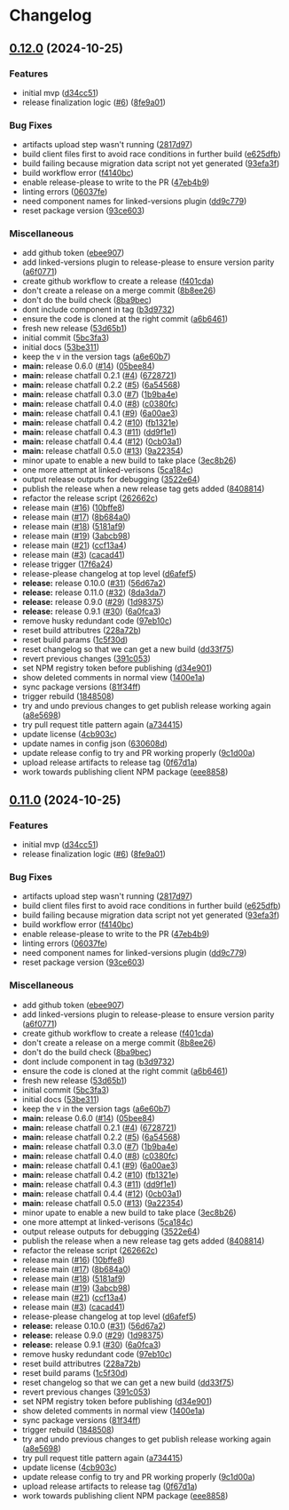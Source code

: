 # Changelog

## [0.12.0](https://github.com/hiddentao/chatfall/compare/v0.11.0...v0.12.0) (2024-10-25)


### Features

* initial mvp ([d34cc51](https://github.com/hiddentao/chatfall/commit/d34cc51e559dd0610b4423d7a2d11322b1962f9b))
* release finalization logic ([#6](https://github.com/hiddentao/chatfall/issues/6)) ([8fe9a01](https://github.com/hiddentao/chatfall/commit/8fe9a015243c66b6a2e3c6c8ab74e9efbe2705de))


### Bug Fixes

* artifacts upload step wasn't running ([2817d97](https://github.com/hiddentao/chatfall/commit/2817d97f8a35decb9aa3e8074ef8014532a5c011))
* build client files first to avoid race conditions in further build ([e625dfb](https://github.com/hiddentao/chatfall/commit/e625dfbc4151c4ef385f15d0cab58a6d8ecbef27))
* build failing because migration data script not yet generated ([93efa3f](https://github.com/hiddentao/chatfall/commit/93efa3f46a1592abbcd612d977d1ba536a252ce7))
* build workflow error ([f4140bc](https://github.com/hiddentao/chatfall/commit/f4140bc0f26eeaf2700e261d9058be31d296dffd))
* enable release-please to write to the PR ([47eb4b9](https://github.com/hiddentao/chatfall/commit/47eb4b9a5a59d2b62b89f83c43d040fc0d1ee229))
* linting errors ([06037fe](https://github.com/hiddentao/chatfall/commit/06037feb452a649d79f93300e34ade285a0bc30d))
* need component names for linked-versions plugin ([dd9c779](https://github.com/hiddentao/chatfall/commit/dd9c7796274a3fda8c324496e89553753e10d6cd))
* reset package version ([93ce603](https://github.com/hiddentao/chatfall/commit/93ce60388233deea2f00166826a83ce1ab939111))


### Miscellaneous

* add github token ([ebee907](https://github.com/hiddentao/chatfall/commit/ebee9073f1ccb873f879ce137dbfe88041ae9ed1))
* add linked-versions plugin to release-please to ensure version parity ([a6f0771](https://github.com/hiddentao/chatfall/commit/a6f07719232bdc8c344161bb59dd6eb226baa094))
* create github workflow to create a release ([f401cda](https://github.com/hiddentao/chatfall/commit/f401cdaac5444c0b1b25fa8deea87a18390e66ea))
* don't create a release on a merge commit ([8b8ee26](https://github.com/hiddentao/chatfall/commit/8b8ee26cfeebe0dcb5482c29cf2ae7ef93f04402))
* don't do the build check ([8ba9bec](https://github.com/hiddentao/chatfall/commit/8ba9bec90b7be188aee1a7331753ac35e7afe4b2))
* dont include component in tag ([b3d9732](https://github.com/hiddentao/chatfall/commit/b3d9732ebc728cb3929463ffa152b9d4ba3af1b2))
* ensure the code is cloned at the right commit ([a6b6461](https://github.com/hiddentao/chatfall/commit/a6b6461e3567c913ba954680d4a9daf6826376a7))
* fresh new release ([53d65b1](https://github.com/hiddentao/chatfall/commit/53d65b1c7c8be4a0246a4bc62ca8c924b4a6d5c6))
* initial commit ([5bc3fa3](https://github.com/hiddentao/chatfall/commit/5bc3fa37d40f76894198c040769bb34cd739ed77))
* initial docs ([53be311](https://github.com/hiddentao/chatfall/commit/53be3110f5106916ccb1faf7e577b82db7c9790d))
* keep the v in the version tags ([a6e60b7](https://github.com/hiddentao/chatfall/commit/a6e60b770a370143fcd3e0080678cf9b1f167ee6))
* **main:** release 0.6.0 ([#14](https://github.com/hiddentao/chatfall/issues/14)) ([05bee84](https://github.com/hiddentao/chatfall/commit/05bee842d7706cd55d87437a97e0d630813962a2))
* **main:** release chatfall 0.2.1 ([#4](https://github.com/hiddentao/chatfall/issues/4)) ([6728721](https://github.com/hiddentao/chatfall/commit/6728721c225f9aa965d63db44ad5d46157bdb4b7))
* **main:** release chatfall 0.2.2 ([#5](https://github.com/hiddentao/chatfall/issues/5)) ([6a54568](https://github.com/hiddentao/chatfall/commit/6a545683609a04229491d6c8f15a1433254aaa86))
* **main:** release chatfall 0.3.0 ([#7](https://github.com/hiddentao/chatfall/issues/7)) ([1b9ba4e](https://github.com/hiddentao/chatfall/commit/1b9ba4eea4e2651263839cf5ef327fb7de5b0c69))
* **main:** release chatfall 0.4.0 ([#8](https://github.com/hiddentao/chatfall/issues/8)) ([c0380fc](https://github.com/hiddentao/chatfall/commit/c0380fcc3f61b19b91fb8cf78e6dbe90152ef1b7))
* **main:** release chatfall 0.4.1 ([#9](https://github.com/hiddentao/chatfall/issues/9)) ([6a00ae3](https://github.com/hiddentao/chatfall/commit/6a00ae372d2e70a0f1c476ffb91827bfab11bcaf))
* **main:** release chatfall 0.4.2 ([#10](https://github.com/hiddentao/chatfall/issues/10)) ([fb1321e](https://github.com/hiddentao/chatfall/commit/fb1321ef596c1c970c492f84e3f8711f4e9f25d8))
* **main:** release chatfall 0.4.3 ([#11](https://github.com/hiddentao/chatfall/issues/11)) ([dd9f1e1](https://github.com/hiddentao/chatfall/commit/dd9f1e14043305c88db88ec6f27402d5274f5919))
* **main:** release chatfall 0.4.4 ([#12](https://github.com/hiddentao/chatfall/issues/12)) ([0cb03a1](https://github.com/hiddentao/chatfall/commit/0cb03a129a0b50dc065a701c81dd6305a73b038c))
* **main:** release chatfall 0.5.0 ([#13](https://github.com/hiddentao/chatfall/issues/13)) ([9a22354](https://github.com/hiddentao/chatfall/commit/9a22354cefbb978cba2db17d9866df7fe2ec48f8))
* minor upate to enable a new build to take place ([3ec8b26](https://github.com/hiddentao/chatfall/commit/3ec8b26aba3b2f729cf716104dd94c21595e8850))
* one more attempt at linked-verisons ([5ca184c](https://github.com/hiddentao/chatfall/commit/5ca184c4a6af77883a7b57f6a88f24bff1678227))
* output release outputs for debugging ([3522e64](https://github.com/hiddentao/chatfall/commit/3522e64357d201a9906e2404041f7f42e42da9e3))
* publish the release when a new release tag gets added ([8408814](https://github.com/hiddentao/chatfall/commit/8408814a4345f0f54d838b01d642a56d964ed939))
* refactor the release script ([262662c](https://github.com/hiddentao/chatfall/commit/262662cc9f9f4cb4566bd8d1f0f398b9c27d50d1))
* release main ([#16](https://github.com/hiddentao/chatfall/issues/16)) ([10bffe8](https://github.com/hiddentao/chatfall/commit/10bffe8654da102a6c54c4176ed483f263a2174b))
* release main ([#17](https://github.com/hiddentao/chatfall/issues/17)) ([8b684a0](https://github.com/hiddentao/chatfall/commit/8b684a01c4ee4b88116453a8559bde6a028f6129))
* release main ([#18](https://github.com/hiddentao/chatfall/issues/18)) ([5181af9](https://github.com/hiddentao/chatfall/commit/5181af9dbef403e5556420ff51425038d7626fab))
* release main ([#19](https://github.com/hiddentao/chatfall/issues/19)) ([3abcb98](https://github.com/hiddentao/chatfall/commit/3abcb980d1f93f78c811c7a0dae91cf2ee46795f))
* release main ([#21](https://github.com/hiddentao/chatfall/issues/21)) ([ccf13a4](https://github.com/hiddentao/chatfall/commit/ccf13a498740eb4b15892b46b25aa0ec31cdfa80))
* release main ([#3](https://github.com/hiddentao/chatfall/issues/3)) ([cacad41](https://github.com/hiddentao/chatfall/commit/cacad414364eac5d2c54ec59911e396cd1c54d9d))
* release trigger ([17f6a24](https://github.com/hiddentao/chatfall/commit/17f6a2439e5b5e13a81d3cf5255651c39d4a668a))
* release-please changelog at top level ([d6afef5](https://github.com/hiddentao/chatfall/commit/d6afef52b4fd057451d3715425f7d2ae65027f97))
* **release:** release 0.10.0 ([#31](https://github.com/hiddentao/chatfall/issues/31)) ([56d67a2](https://github.com/hiddentao/chatfall/commit/56d67a2d76d70c5139e4d15605f48caa371e9525))
* **release:** release 0.11.0 ([#32](https://github.com/hiddentao/chatfall/issues/32)) ([8da3da7](https://github.com/hiddentao/chatfall/commit/8da3da787617d2a26dc2acf9d1f33552cb690f47))
* **release:** release 0.9.0 ([#29](https://github.com/hiddentao/chatfall/issues/29)) ([1d98375](https://github.com/hiddentao/chatfall/commit/1d9837507a9f6718898d283ae97d25b8bec083b1))
* **release:** release 0.9.1 ([#30](https://github.com/hiddentao/chatfall/issues/30)) ([6a0fca3](https://github.com/hiddentao/chatfall/commit/6a0fca3b6cb36dfaedb56c2a4803259f923b1d97))
* remove husky redundant code ([97eb10c](https://github.com/hiddentao/chatfall/commit/97eb10cb5c8da7ea1e3f63052721609834459c62))
* reset build attributres ([228a72b](https://github.com/hiddentao/chatfall/commit/228a72bb7ddaba9f0c0f02db7828726ec8e7421f))
* reset build params ([1c5f30d](https://github.com/hiddentao/chatfall/commit/1c5f30dbce4ec7baa156f0f63a46e5948a45255d))
* reset changelog so that we can get a new build ([dd33f75](https://github.com/hiddentao/chatfall/commit/dd33f756b6cbb6e2d932b54caf03273fcf9b26c1))
* revert previous changes ([391c053](https://github.com/hiddentao/chatfall/commit/391c053baba56c8f2b810e4cd2ecc6f285c67750))
* set NPM registry token before publishing ([d34e901](https://github.com/hiddentao/chatfall/commit/d34e90142bfce8011ba2d7cffbb9ea77e5759b2d))
* show deleted comments in normal view ([1400e1a](https://github.com/hiddentao/chatfall/commit/1400e1a22f837b7a340a232a5a6ef5989aea0c6c))
* sync package versions ([81f34ff](https://github.com/hiddentao/chatfall/commit/81f34ffd9f9b6354e454f31ce758d3476fc8d031))
* trigger rebuild ([1848508](https://github.com/hiddentao/chatfall/commit/18485080d84105fda26f754c04d697350270152b))
* try and undo previous changes to get publish release working again ([a8e5698](https://github.com/hiddentao/chatfall/commit/a8e56989522893fe181bd69fcac91db1125e7bf5))
* try pull request title pattern again ([a734415](https://github.com/hiddentao/chatfall/commit/a7344150516974cb61f87028d2b62410016ed455))
* update license ([4cb903c](https://github.com/hiddentao/chatfall/commit/4cb903cc8850a3f8ea10a9d526678f363186a43b))
* update names in config json ([630608d](https://github.com/hiddentao/chatfall/commit/630608d51b23c7c4b844601de52b225947b5d5ee))
* update release config to try and PR working properly ([9c1d00a](https://github.com/hiddentao/chatfall/commit/9c1d00a714b6e6901f4b5364b9cb72703b7938e6))
* upload release artifacts to release tag ([0f67d1a](https://github.com/hiddentao/chatfall/commit/0f67d1afc6096fbe267228167e1c99cf4497c406))
* work towards publishing client NPM package ([eee8858](https://github.com/hiddentao/chatfall/commit/eee8858cf3818b608b80746c001d471be2d9607d))

## [0.11.0](https://github.com/hiddentao/chatfall/compare/v0.10.0...v0.11.0) (2024-10-25)


### Features

* initial mvp ([d34cc51](https://github.com/hiddentao/chatfall/commit/d34cc51e559dd0610b4423d7a2d11322b1962f9b))
* release finalization logic ([#6](https://github.com/hiddentao/chatfall/issues/6)) ([8fe9a01](https://github.com/hiddentao/chatfall/commit/8fe9a015243c66b6a2e3c6c8ab74e9efbe2705de))


### Bug Fixes

* artifacts upload step wasn't running ([2817d97](https://github.com/hiddentao/chatfall/commit/2817d97f8a35decb9aa3e8074ef8014532a5c011))
* build client files first to avoid race conditions in further build ([e625dfb](https://github.com/hiddentao/chatfall/commit/e625dfbc4151c4ef385f15d0cab58a6d8ecbef27))
* build failing because migration data script not yet generated ([93efa3f](https://github.com/hiddentao/chatfall/commit/93efa3f46a1592abbcd612d977d1ba536a252ce7))
* build workflow error ([f4140bc](https://github.com/hiddentao/chatfall/commit/f4140bc0f26eeaf2700e261d9058be31d296dffd))
* enable release-please to write to the PR ([47eb4b9](https://github.com/hiddentao/chatfall/commit/47eb4b9a5a59d2b62b89f83c43d040fc0d1ee229))
* linting errors ([06037fe](https://github.com/hiddentao/chatfall/commit/06037feb452a649d79f93300e34ade285a0bc30d))
* need component names for linked-versions plugin ([dd9c779](https://github.com/hiddentao/chatfall/commit/dd9c7796274a3fda8c324496e89553753e10d6cd))
* reset package version ([93ce603](https://github.com/hiddentao/chatfall/commit/93ce60388233deea2f00166826a83ce1ab939111))


### Miscellaneous

* add github token ([ebee907](https://github.com/hiddentao/chatfall/commit/ebee9073f1ccb873f879ce137dbfe88041ae9ed1))
* add linked-versions plugin to release-please to ensure version parity ([a6f0771](https://github.com/hiddentao/chatfall/commit/a6f07719232bdc8c344161bb59dd6eb226baa094))
* create github workflow to create a release ([f401cda](https://github.com/hiddentao/chatfall/commit/f401cdaac5444c0b1b25fa8deea87a18390e66ea))
* don't create a release on a merge commit ([8b8ee26](https://github.com/hiddentao/chatfall/commit/8b8ee26cfeebe0dcb5482c29cf2ae7ef93f04402))
* don't do the build check ([8ba9bec](https://github.com/hiddentao/chatfall/commit/8ba9bec90b7be188aee1a7331753ac35e7afe4b2))
* dont include component in tag ([b3d9732](https://github.com/hiddentao/chatfall/commit/b3d9732ebc728cb3929463ffa152b9d4ba3af1b2))
* ensure the code is cloned at the right commit ([a6b6461](https://github.com/hiddentao/chatfall/commit/a6b6461e3567c913ba954680d4a9daf6826376a7))
* fresh new release ([53d65b1](https://github.com/hiddentao/chatfall/commit/53d65b1c7c8be4a0246a4bc62ca8c924b4a6d5c6))
* initial commit ([5bc3fa3](https://github.com/hiddentao/chatfall/commit/5bc3fa37d40f76894198c040769bb34cd739ed77))
* initial docs ([53be311](https://github.com/hiddentao/chatfall/commit/53be3110f5106916ccb1faf7e577b82db7c9790d))
* keep the v in the version tags ([a6e60b7](https://github.com/hiddentao/chatfall/commit/a6e60b770a370143fcd3e0080678cf9b1f167ee6))
* **main:** release 0.6.0 ([#14](https://github.com/hiddentao/chatfall/issues/14)) ([05bee84](https://github.com/hiddentao/chatfall/commit/05bee842d7706cd55d87437a97e0d630813962a2))
* **main:** release chatfall 0.2.1 ([#4](https://github.com/hiddentao/chatfall/issues/4)) ([6728721](https://github.com/hiddentao/chatfall/commit/6728721c225f9aa965d63db44ad5d46157bdb4b7))
* **main:** release chatfall 0.2.2 ([#5](https://github.com/hiddentao/chatfall/issues/5)) ([6a54568](https://github.com/hiddentao/chatfall/commit/6a545683609a04229491d6c8f15a1433254aaa86))
* **main:** release chatfall 0.3.0 ([#7](https://github.com/hiddentao/chatfall/issues/7)) ([1b9ba4e](https://github.com/hiddentao/chatfall/commit/1b9ba4eea4e2651263839cf5ef327fb7de5b0c69))
* **main:** release chatfall 0.4.0 ([#8](https://github.com/hiddentao/chatfall/issues/8)) ([c0380fc](https://github.com/hiddentao/chatfall/commit/c0380fcc3f61b19b91fb8cf78e6dbe90152ef1b7))
* **main:** release chatfall 0.4.1 ([#9](https://github.com/hiddentao/chatfall/issues/9)) ([6a00ae3](https://github.com/hiddentao/chatfall/commit/6a00ae372d2e70a0f1c476ffb91827bfab11bcaf))
* **main:** release chatfall 0.4.2 ([#10](https://github.com/hiddentao/chatfall/issues/10)) ([fb1321e](https://github.com/hiddentao/chatfall/commit/fb1321ef596c1c970c492f84e3f8711f4e9f25d8))
* **main:** release chatfall 0.4.3 ([#11](https://github.com/hiddentao/chatfall/issues/11)) ([dd9f1e1](https://github.com/hiddentao/chatfall/commit/dd9f1e14043305c88db88ec6f27402d5274f5919))
* **main:** release chatfall 0.4.4 ([#12](https://github.com/hiddentao/chatfall/issues/12)) ([0cb03a1](https://github.com/hiddentao/chatfall/commit/0cb03a129a0b50dc065a701c81dd6305a73b038c))
* **main:** release chatfall 0.5.0 ([#13](https://github.com/hiddentao/chatfall/issues/13)) ([9a22354](https://github.com/hiddentao/chatfall/commit/9a22354cefbb978cba2db17d9866df7fe2ec48f8))
* minor upate to enable a new build to take place ([3ec8b26](https://github.com/hiddentao/chatfall/commit/3ec8b26aba3b2f729cf716104dd94c21595e8850))
* one more attempt at linked-verisons ([5ca184c](https://github.com/hiddentao/chatfall/commit/5ca184c4a6af77883a7b57f6a88f24bff1678227))
* output release outputs for debugging ([3522e64](https://github.com/hiddentao/chatfall/commit/3522e64357d201a9906e2404041f7f42e42da9e3))
* publish the release when a new release tag gets added ([8408814](https://github.com/hiddentao/chatfall/commit/8408814a4345f0f54d838b01d642a56d964ed939))
* refactor the release script ([262662c](https://github.com/hiddentao/chatfall/commit/262662cc9f9f4cb4566bd8d1f0f398b9c27d50d1))
* release main ([#16](https://github.com/hiddentao/chatfall/issues/16)) ([10bffe8](https://github.com/hiddentao/chatfall/commit/10bffe8654da102a6c54c4176ed483f263a2174b))
* release main ([#17](https://github.com/hiddentao/chatfall/issues/17)) ([8b684a0](https://github.com/hiddentao/chatfall/commit/8b684a01c4ee4b88116453a8559bde6a028f6129))
* release main ([#18](https://github.com/hiddentao/chatfall/issues/18)) ([5181af9](https://github.com/hiddentao/chatfall/commit/5181af9dbef403e5556420ff51425038d7626fab))
* release main ([#19](https://github.com/hiddentao/chatfall/issues/19)) ([3abcb98](https://github.com/hiddentao/chatfall/commit/3abcb980d1f93f78c811c7a0dae91cf2ee46795f))
* release main ([#21](https://github.com/hiddentao/chatfall/issues/21)) ([ccf13a4](https://github.com/hiddentao/chatfall/commit/ccf13a498740eb4b15892b46b25aa0ec31cdfa80))
* release main ([#3](https://github.com/hiddentao/chatfall/issues/3)) ([cacad41](https://github.com/hiddentao/chatfall/commit/cacad414364eac5d2c54ec59911e396cd1c54d9d))
* release-please changelog at top level ([d6afef5](https://github.com/hiddentao/chatfall/commit/d6afef52b4fd057451d3715425f7d2ae65027f97))
* **release:** release 0.10.0 ([#31](https://github.com/hiddentao/chatfall/issues/31)) ([56d67a2](https://github.com/hiddentao/chatfall/commit/56d67a2d76d70c5139e4d15605f48caa371e9525))
* **release:** release 0.9.0 ([#29](https://github.com/hiddentao/chatfall/issues/29)) ([1d98375](https://github.com/hiddentao/chatfall/commit/1d9837507a9f6718898d283ae97d25b8bec083b1))
* **release:** release 0.9.1 ([#30](https://github.com/hiddentao/chatfall/issues/30)) ([6a0fca3](https://github.com/hiddentao/chatfall/commit/6a0fca3b6cb36dfaedb56c2a4803259f923b1d97))
* remove husky redundant code ([97eb10c](https://github.com/hiddentao/chatfall/commit/97eb10cb5c8da7ea1e3f63052721609834459c62))
* reset build attributres ([228a72b](https://github.com/hiddentao/chatfall/commit/228a72bb7ddaba9f0c0f02db7828726ec8e7421f))
* reset build params ([1c5f30d](https://github.com/hiddentao/chatfall/commit/1c5f30dbce4ec7baa156f0f63a46e5948a45255d))
* reset changelog so that we can get a new build ([dd33f75](https://github.com/hiddentao/chatfall/commit/dd33f756b6cbb6e2d932b54caf03273fcf9b26c1))
* revert previous changes ([391c053](https://github.com/hiddentao/chatfall/commit/391c053baba56c8f2b810e4cd2ecc6f285c67750))
* set NPM registry token before publishing ([d34e901](https://github.com/hiddentao/chatfall/commit/d34e90142bfce8011ba2d7cffbb9ea77e5759b2d))
* show deleted comments in normal view ([1400e1a](https://github.com/hiddentao/chatfall/commit/1400e1a22f837b7a340a232a5a6ef5989aea0c6c))
* sync package versions ([81f34ff](https://github.com/hiddentao/chatfall/commit/81f34ffd9f9b6354e454f31ce758d3476fc8d031))
* trigger rebuild ([1848508](https://github.com/hiddentao/chatfall/commit/18485080d84105fda26f754c04d697350270152b))
* try and undo previous changes to get publish release working again ([a8e5698](https://github.com/hiddentao/chatfall/commit/a8e56989522893fe181bd69fcac91db1125e7bf5))
* try pull request title pattern again ([a734415](https://github.com/hiddentao/chatfall/commit/a7344150516974cb61f87028d2b62410016ed455))
* update license ([4cb903c](https://github.com/hiddentao/chatfall/commit/4cb903cc8850a3f8ea10a9d526678f363186a43b))
* update release config to try and PR working properly ([9c1d00a](https://github.com/hiddentao/chatfall/commit/9c1d00a714b6e6901f4b5364b9cb72703b7938e6))
* upload release artifacts to release tag ([0f67d1a](https://github.com/hiddentao/chatfall/commit/0f67d1afc6096fbe267228167e1c99cf4497c406))
* work towards publishing client NPM package ([eee8858](https://github.com/hiddentao/chatfall/commit/eee8858cf3818b608b80746c001d471be2d9607d))
